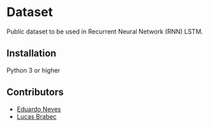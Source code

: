 # Dataset

Public dataset to be used in Recurrent Neural Network (RNN) LSTM.

## Installation

Python 3 or higher


## Contributors
- [Eduardo Neves](https://github.com/snowedz)
- [Lucas Brabec](https://github.com/Brabec)
